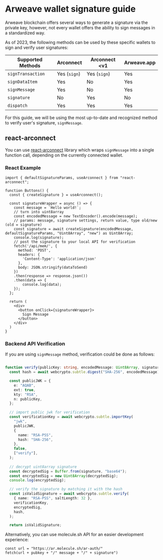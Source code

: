 # Arweave wallet signature guide

Arweave blockchain offers several ways to generate a signature via the private key, however, not every wallet offers the ability to sign messages in a standardized way.

As of 2023, the following methods can be used by these specific wallets to sign and verify user signatures:

| Supported Methods | Arconnect    | Arconnect <v1   | Arweave.app |
|-------------------|--------------|-----------------|-------------|
| `signTransaction` | Yes (`sign`) | Yes (`sign`)    | Yes         |
| `signDataItem`    | Yes          | No              | Yes         |
| `signMessage`     | Yes          | No              | Yes         |
| `signature`       | No           | Yes             | No          |
| `dispatch`        | Yes          | Yes             | Yes         |

For this guide, we will be using the most up-to-date and recognized method to verify user's signature, `signMessage`.

## react-arconnect

You can use [react-arconnect](https://github.com/decentldotland/react-arconnect) library which wraps `signMessage` into a single function call, depending on the currently connected wallet.

### React Example

```tsx
import { defaultSignatureParams, useArconnect } from "react-arconnect";

function Buttons() {
  const { createSignature } = useArconnect();

  const signatureWrapper = async () => {
    const message = `Hello world!`;
    // turn into uint8array
    const encodedMessage = new TextEncoder().encode(message);
    // params: message, signature settings, return value, type old/new (old = signature)
    const signature = await createSignature(encodedMessage, defaultSignatureParams, "Uint8Array", "new") as Uint8Array;
    console.log(signature);
    // post the signature to your local API for verification
    fetch('/api/mem/', {
      method: 'POST',
      headers: {
        'Content-Type': 'application/json'
      },
      body: JSON.stringify(dataToSend)
    })
    .then(response => response.json())
    .then(data => {
        console.log(data);
    });
  };
  
  return (
    <div>
      <button onClick={signatureWrapper}>
        Sign Message
      </button>
    </div>
  )
}

```

### Backend API Verification

If you are using `signMessage` method, verification could be done as follows:

```ts

function verify(publicKey: string, encodedMessage: Uint8Array, signature: Uint8Array) {
  const hash = await webcrypto.subtle.digest("SHA-256", encodedMessage);

  const publicJWK = {
    e: "AQAB",
    ext: true,
    kty: "RSA",
    n: publicKey,
  };

  // import public jwk for verification
  const verificationKey = await webcrypto.subtle.importKey(
    "jwk",
    publicJWK,
    {
      name: "RSA-PSS",
      hash: "SHA-256",
    },
    false,
    ["verify"],
  );
  
  // decrypt uint8array signature
  const decryptedSig = Buffer.from(signature, "base64");
  const encryptedSig = new Uint8Array(decryptedSig);
  console.log(encryptedSig);

  // verify the signature by matching it with the hash
  const isValidSignature = await webcrypto.subtle.verify(
    { name: "RSA-PSS", saltLength: 32 },
    verificationKey,
    encryptedSig,
    hash,
  );

  return isValidSignature;
```

Alternatively, you can use molecule.sh API for an easier development experience:

```
const url = "https://ar.molecule.sh/ar-auth/"
fetch(url + pubkey + "/" message + "/" + signature")

```